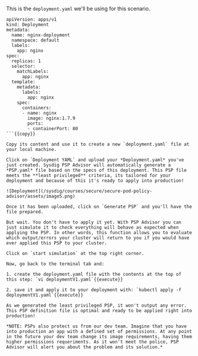 This is the `deployment.yaml` we'll be using for this scenario.

```
apiVersion: apps/v1
kind: Deployment
metadata:
  name: nginx-deployment
  namespace: default
  labels:
    app: nginx
spec:
  replicas: 1
  selector:
    matchLabels:
      app: nginx
  template:
    metadata:
      labels:
        app: nginx
    spec:
      containers:
      - name: nginx
        image: nginx:1.7.9
        ports:
        - containerPort: 80
```{{copy}}

Copy its content and use it to create a new `deployment.yaml` file at your local machine.

Click on `Deployment YAML` and upload your *Deployment.yaml* you've just created. Sysdig PSP Advisor will automatically generate a *PSP.yaml* file based on the specs of this deployment. This PSP file meets the **least privileged** criteria, its tailored for your deployment and because of this it's ready to apply into production!

![Deployment](/sysdig/courses/secure/secure-pod-policy-advisor/assets/image5.png)

Once it has been uploaded, click on `Generate PSP` and you'll have the file prepared.

But wait. You don't have to apply it yet. With PSP Advisor you can just simulate it to check everything will behave as expected when applying the PSP. In other words, this function allows you to evaluate which output/errors your cluster will return to you if you would have ever applied this PSP to your cluster.

Click on `start simulation` at the top right corner.

Now, go back to the terminal tab and:

1. create the deployment.yaml file with the contents at the top of this step: `vi deploymentV1.yaml`{{execute}}

2. save it and apply it to your deployment with: `kubectl apply -f deploymentV1.yaml`{{execute}}

As we generated the least privileged PSP, it won't output any error. This PSP definition file is optimal and ready to be applied right into production!

*NOTE: PSPs also protect us from our dev team. Imagine that you have into production an app with a defined set of permissions. At any point in the future your dev team change its image requirements, having them higher permissions requeriments. As it won't meet the police, PSP Advisor will alert you about the problem and its solution.*
